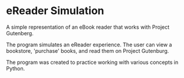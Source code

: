 # eReader Simulation
A simple representation of an eBook reader that works with Project Gutenberg.

The program simulates an eReader experience. The user can view a bookstore, 'purchase' books, and read them on Project Gutenburg. 

The program was created to practice working with various concepts in Python.
